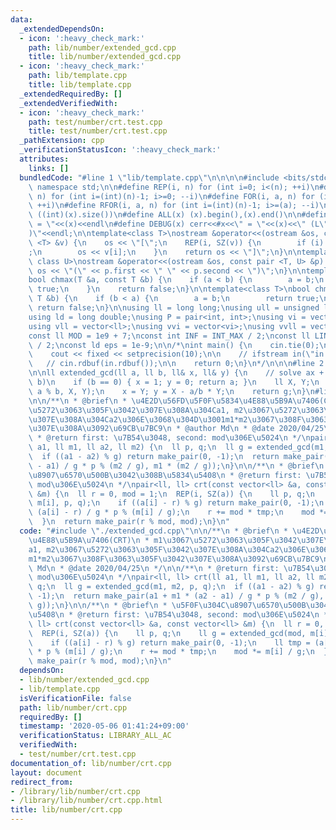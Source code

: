 ```yaml
---
data:
  _extendedDependsOn:
  - icon: ':heavy_check_mark:'
    path: lib/number/extended_gcd.cpp
    title: lib/number/extended_gcd.cpp
  - icon: ':heavy_check_mark:'
    path: lib/template.cpp
    title: lib/template.cpp
  _extendedRequiredBy: []
  _extendedVerifiedWith:
  - icon: ':heavy_check_mark:'
    path: test/number/crt.test.cpp
    title: test/number/crt.test.cpp
  _pathExtension: cpp
  _verificationStatusIcon: ':heavy_check_mark:'
  attributes:
    links: []
  bundledCode: "#line 1 \"lib/template.cpp\"\n\n\n\n#include <bits/stdc++.h>\n\nusing\
    \ namespace std;\n\n#define REP(i, n) for (int i=0; i<(n); ++i)\n#define RREP(i,\
    \ n) for (int i=(int)(n)-1; i>=0; --i)\n#define FOR(i, a, n) for (int i=(a); i<(n);\
    \ ++i)\n#define RFOR(i, a, n) for (int i=(int)(n)-1; i>=(a); --i)\n\n#define SZ(x)\
    \ ((int)(x).size())\n#define ALL(x) (x).begin(),(x).end()\n\n#define DUMP(x) cerr<<#x<<\"\
    \ = \"<<(x)<<endl\n#define DEBUG(x) cerr<<#x<<\" = \"<<(x)<<\" (L\"<<__LINE__<<\"\
    )\"<<endl;\n\ntemplate<class T>\nostream &operator<<(ostream &os, const vector\
    \ <T> &v) {\n    os << \"[\";\n    REP(i, SZ(v)) {\n        if (i) os << \", \"\
    ;\n        os << v[i];\n    }\n    return os << \"]\";\n}\n\ntemplate<class T,\
    \ class U>\nostream &operator<<(ostream &os, const pair <T, U> &p) {\n    return\
    \ os << \"(\" << p.first << \" \" << p.second << \")\";\n}\n\ntemplate<class T>\n\
    bool chmax(T &a, const T &b) {\n    if (a < b) {\n        a = b;\n        return\
    \ true;\n    }\n    return false;\n}\n\ntemplate<class T>\nbool chmin(T &a, const\
    \ T &b) {\n    if (b < a) {\n        a = b;\n        return true;\n    }\n   \
    \ return false;\n}\n\nusing ll = long long;\nusing ull = unsigned long long;\n\
    using ld = long double;\nusing P = pair<int, int>;\nusing vi = vector<int>;\n\
    using vll = vector<ll>;\nusing vvi = vector<vi>;\nusing vvll = vector<vll>;\n\n\
    const ll MOD = 1e9 + 7;\nconst int INF = INT_MAX / 2;\nconst ll LINF = LLONG_MAX\
    \ / 2;\nconst ld eps = 1e-9;\n\n/*\nint main() {\n    cin.tie(0);\n    ios::sync_with_stdio(false);\n\
    \    cout << fixed << setprecision(10);\n\n    // ifstream in(\"in.txt\");\n \
    \   // cin.rdbuf(in.rdbuf());\n\n    return 0;\n}\n*/\n\n\n#line 2 \"lib/number/extended_gcd.cpp\"\
    \n\nll extended_gcd(ll a, ll b, ll& x, ll& y) {\n    // solve ax + by = gcd(a,\
    \ b)\n    if (b == 0) { x = 1; y = 0; return a; }\n    ll X, Y;\n    ll g = extended_gcd(b,\
    \ a % b, X, Y);\n    x = Y; y = X - a/b * Y;\n    return g;\n}\n#line 2 \"lib/number/crt.cpp\"\
    \n\n/**\n * @brief\n * \u4E2D\u56FD\u5F0F\u5834\u4E88\u5B9A\u7406(CRT)\n * m1\u3067\
    \u5272\u3063\u305F\u3042\u307E\u308A\u304Ca1, m2\u3067\u5272\u3063\u305F\u3042\
    \u307E\u308A\u304Ca2\u306E\u3068\u304D\u3001m1*m2\u3067\u308F\u3063\u305F\u3042\
    \u307E\u308A\u3092\u69CB\u7BC9\n * @author Md\n * @date 2020/04/25\n */\n\n/**\n\
    \ * @return first: \u7B54\u3048, second: mod\u306E\u5024\n */\npair<ll, ll> crt(ll\
    \ a1, ll m1, ll a2, ll m2) {\n  ll p, q;\n  ll g = extended_gcd(m1, m2, p, q);\n\
    \  if ((a1 - a2) % g) return make_pair(0, -1);\n  return make_pair(a1 + m1 * (a2\
    \ - a1) / g * p % (m2 / g), m1 * (m2 / g));\n}\n\n/**\n * @brief\n * \u5F0F\u304C\
    \u8907\u6570\u500B\u3042\u308B\u5834\u5408\n * @return first: \u7B54\u3048, second:\
    \ mod\u306E\u5024\n */\npair<ll, ll> crt(const vector<ll> &a, const vector<ll>\
    \ &m) {\n  ll r = 0, mod = 1;\n  REP(i, SZ(a)) {\n    ll p, q;\n    ll g = extended_gcd(mod,\
    \ m[i], p, q);\n    if ((a[i] - r) % g) return make_pair(0, -1);\n    ll tmp =\
    \ (a[i] - r) / g * p % (m[i] / g);\n    r += mod * tmp;\n    mod *= m[i] / g;\n\
    \  }\n  return make_pair(r % mod, mod);\n}\n"
  code: "#include \"./extended_gcd.cpp\"\n\n/**\n * @brief\n * \u4E2D\u56FD\u5F0F\u5834\
    \u4E88\u5B9A\u7406(CRT)\n * m1\u3067\u5272\u3063\u305F\u3042\u307E\u308A\u304C\
    a1, m2\u3067\u5272\u3063\u305F\u3042\u307E\u308A\u304Ca2\u306E\u3068\u304D\u3001\
    m1*m2\u3067\u308F\u3063\u305F\u3042\u307E\u308A\u3092\u69CB\u7BC9\n * @author\
    \ Md\n * @date 2020/04/25\n */\n\n/**\n * @return first: \u7B54\u3048, second:\
    \ mod\u306E\u5024\n */\npair<ll, ll> crt(ll a1, ll m1, ll a2, ll m2) {\n  ll p,\
    \ q;\n  ll g = extended_gcd(m1, m2, p, q);\n  if ((a1 - a2) % g) return make_pair(0,\
    \ -1);\n  return make_pair(a1 + m1 * (a2 - a1) / g * p % (m2 / g), m1 * (m2 /\
    \ g));\n}\n\n/**\n * @brief\n * \u5F0F\u304C\u8907\u6570\u500B\u3042\u308B\u5834\
    \u5408\n * @return first: \u7B54\u3048, second: mod\u306E\u5024\n */\npair<ll,\
    \ ll> crt(const vector<ll> &a, const vector<ll> &m) {\n  ll r = 0, mod = 1;\n\
    \  REP(i, SZ(a)) {\n    ll p, q;\n    ll g = extended_gcd(mod, m[i], p, q);\n\
    \    if ((a[i] - r) % g) return make_pair(0, -1);\n    ll tmp = (a[i] - r) / g\
    \ * p % (m[i] / g);\n    r += mod * tmp;\n    mod *= m[i] / g;\n  }\n  return\
    \ make_pair(r % mod, mod);\n}\n"
  dependsOn:
  - lib/number/extended_gcd.cpp
  - lib/template.cpp
  isVerificationFile: false
  path: lib/number/crt.cpp
  requiredBy: []
  timestamp: '2020-05-06 01:41:24+09:00'
  verificationStatus: LIBRARY_ALL_AC
  verifiedWith:
  - test/number/crt.test.cpp
documentation_of: lib/number/crt.cpp
layout: document
redirect_from:
- /library/lib/number/crt.cpp
- /library/lib/number/crt.cpp.html
title: lib/number/crt.cpp
---
```

